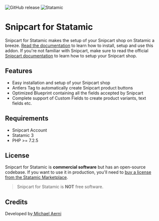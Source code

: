 ![GitHub release](https://flat.badgen.net/github/release/aerni/statamic-snipcart)
![Statamic](https://flat.badgen.net/badge/Statamic/3.0+/FF269E)

# Snipcart for Statamic
Snipcart for Statamic makes the setup of your Snipcart shop on Statamic a breeze. [Read the documentation](https://snipcart.docs.michaelaerni.ch) to learn how to install, setup and use this addon. If you're not familiar with Snipcart, make sure to read the official [Snipcart documentation](https://docs.snipcart.com/v3/) to learn how to setup your Snipcart shop.

## Features

* Easy installation and setup of your Snipcart shop
* Antlers Tag to automatically create Snipcart product buttons
* Optimized Blueprint containing all the fields accepted by Snipcart
* Complete support of Custom Fields to create product variants, text fields etc.

## Requirements

* Snipcart Account
* Statamic 3
* PHP &gt;= 7.2.5

## License
Snipcart for Statamic is **commercial software** but has an open-source codebase. If you want to use it in production, you'll need to [buy a license from the Statamic Marketplace](https://statamic.com/addons/aerni/snipcart).
>Snipcart for Statamic is **NOT** free software.

## Credits
Developed by[ Michael Aerni](https://www.michaelaerni.ch)

